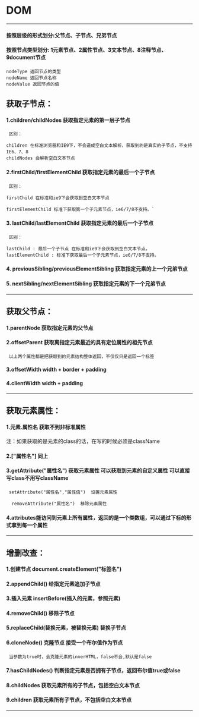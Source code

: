 # DOM 
***
#### 按照层级的形式划分:父节点、子节点、兄弟节点#### 按照节点类型划分: 1元素节点、2属性节点、3文本节点、8注释节点、9document节点	nodeType 返回节点的类型	nodeName 返回节点名称	nodeValue 返回节点的值## 获取子节点：
#### 1.children/childNodes 获取指定元素的第一层子节点
` 区别：`

	children 在标准浏览器和IE9下，不会造成空白文本解析，获取到的是真实的子节点，不支持IE6、7、8  
	childNodes 会解析空白文本节点 
#### 2.firstChild/firstElementChild  获取指定元素的最后一个子节点
` 区别：`		firstChild 在标准和ie9下会获取到空白文本节点	firstElementChild 标准下获取第一个子元素节点，ie6/7/8不支持。`
#### 3.	lastChild/lastElementChild 获取指定元素的最后一个子节点` 区别：`
	lastChild : 最后一个子节点 在标准和ie9下会获取到空白文本节点。    lastElementChild : 标准下获取最后一个子元素节点，ie6/7/8不支持。#### 4.	previousSibling/previousElementSibling 获取指定元素的上一个兄弟节点#### 5.	nextSibling/nextElementSibling 获取指定元素的下一个兄弟节点
***## 获取父节点：#### 1.parentNode 获取指定元素的父节点
#### 2.offsetParent 获取离指定元素最近的具有定位属性的祖先节点
` 以上两个属性都是把获取到的元素结构整体返回，不仅仅只是返回一个标签`
#### 3.offsetWidth  width + border + padding
#### 4.clientWidth  width + padding
***## 获取元素属性：
#### 1.元素.属性名  获取不到非标准属性
注：如果获取的是元素的class的话，在写的时候必须是className
#### 2.["属性名"] 同上
#### 3.getAttribute("属性名")  获取元素属性 可以获取到元素的自定义属性 可以直接写class不用写className
 ` setAttribute("属性名","属性值")  设置元素属性`
`  removeAttribute("属性名")  移除元素属性`
#### 4.attributes能访问到元素上所有属性，返回的是一个类数组，可以通过下标的形式拿到每一个属性***
## 增删改查：#### 1.创建节点 document.createElement("标签名")
#### 2.appendChild() 给指定元素追加子节点
#### 3.插入元素 insertBefore(插入的元素，参照元素)
#### 4.removeChild() 移除子节点
#### 5.replaceChild(替换元素，被替换元素) 替换子节点
#### 6.cloneNode() 克隆节点  接受一个布尔值作为节点
` 当参数为true时，会克隆元素的innerHTML，false不会,默认是false`#### 7.hasChildNodes()  判断指定元素是否拥有子节点，返回布尔值true或false
#### 8.childNodes 获取元素所有的子节点，包括空白文本节点
#### 9.children 获取元素所有子节点，不包括空白文本节点***